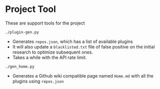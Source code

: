 # Project Tool

These are support tools for the project

`./plugin-gen.py`

- Generates `repos.json`, which has a list of available plugins
- It will also update a `blacklisted.txt` file of false positive on the initial research to optimize subsequent ones.
- Takes a while with the API rate limit.

`./gen_home.py`

- Generates a Github wiki compatible page named `Home.md` with all the plugins using `repos.json`
